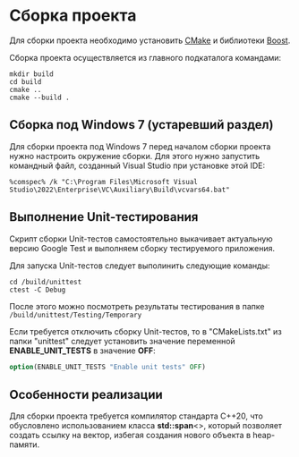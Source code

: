 # Сборка проекта

Для сборки проекта необходимо установить [CMake](https://cmake.org/) и библиотеки [Boost](https://www.boost.org/).

Сборка проекта осуществляется из главного подкаталога командами:

``` shell
mkdir build
cd build
cmake ..
cmake --build .
```

## Сборка под Windows 7 (устаревший раздел)

Для сборки проекта под Windows 7 перед началом сборки проекта нужно настроить окружение сборки. Для этого нужно запустить командный файл, созданный Visual Studio при установке этой IDE:

``` shell
%comspec% /k "C:\Program Files\Microsoft Visual Studio\2022\Enterprise\VC\Auxiliary\Build\vcvars64.bat"
```

## Выполнение Unit-тестирования

Скрипт сборки Unit-тестов самостоятельно выкачивает актуальную версию Google Test и выполняем сборку тестируемого приложения.

Для запуска Unit-тестов следует выполинить следующие команды:

``` shell
cd /build/unittest
ctest -C Debug
```

После этого можно посмотреть результаты тестирования в папке `/build/unittest/Testing/Temporary`

Если требуется отключить сборку Unit-тестов, то в "CMakeLists.txt" из папки "unittest" следует установить значение переменной **ENABLE_UNIT_TESTS** в значение **OFF**:

``` cmake
option(ENABLE_UNIT_TESTS "Enable unit tests" OFF)
```

## Особенности реализации

Для сборки проекта требуется компилятор стандарта C++20, что обусловлено использованием класса **std::span**<>, который позволяет создать ссылку на вектор, избегая создания нового объекта в heap-памяти.
